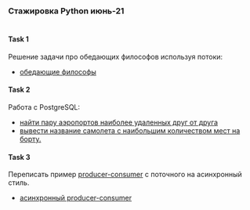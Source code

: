 ### Стажировка Python июнь-21
#

#### Task 1
Решение задачи про обедающих философов используя потоки: 
 - [обедающие философы](task_1/dining_philosophers.py)

#### Task 2
Работа с PostgreSQL:
- [найти пару аэропортов наиболее удаленных друг от друга](task_2/airports.sql)
- [вывести название самолета с наибольшим количеством мест на борту.](task_2/seats_count.sql)

#### Task 3
Переписать пример [producer-consumer](producerconsumer_v_2.py) 
с поточного на асинхронный стиль.
- [асинхронный producer-consumer](task_3/producer_consumer_async.py)
